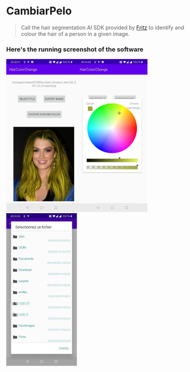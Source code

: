 # CambiarPelo

> Call the hair segmentation AI SDK provided by [Fritz](https://www.fritz.ai/ "Fritz") to identify and colour the hair of a person in a given image.



### Here's the running screenshot of the software

<img src="uno.jpg" alt="Main" style="zoom:40%;" /><img src="dos.jpg" alt="ColorPlate" style="zoom:40%;" /><img src="tres.jpg" alt="FileChooser" style="zoom:40%;" />

